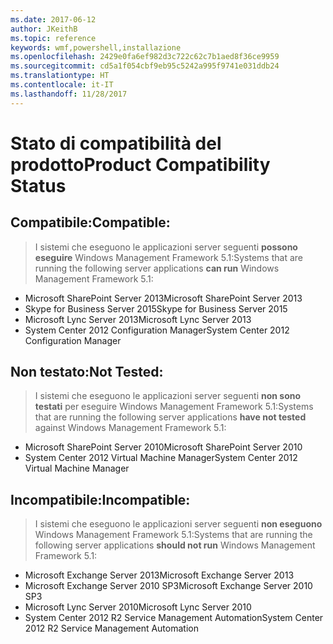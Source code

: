 ```yaml
---
ms.date: 2017-06-12
author: JKeithB
ms.topic: reference
keywords: wmf,powershell,installazione
ms.openlocfilehash: 2429e0fa6ef982d3c722c62c7b1aed8f36ce9959
ms.sourcegitcommit: cd5a1f054cbf9eb95c5242a995f9741e031ddb24
ms.translationtype: HT
ms.contentlocale: it-IT
ms.lasthandoff: 11/28/2017
---
```

# <a name="product-compatibility-status"></a><span data-ttu-id="ee7d0-102">Stato di compatibilità del prodotto</span><span class="sxs-lookup"><span data-stu-id="ee7d0-102">Product Compatibility Status</span></span>

## <a name="compatible"></a><span data-ttu-id="ee7d0-103">Compatibile:</span><span class="sxs-lookup"><span data-stu-id="ee7d0-103">Compatible:</span></span>
> <span data-ttu-id="ee7d0-104">I sistemi che eseguono le applicazioni server seguenti **possono eseguire** Windows Management Framework 5.1:</span><span class="sxs-lookup"><span data-stu-id="ee7d0-104">Systems that are running the following server applications **can run** Windows Management Framework 5.1:</span></span>

- <span data-ttu-id="ee7d0-105">Microsoft SharePoint Server 2013</span><span class="sxs-lookup"><span data-stu-id="ee7d0-105">Microsoft SharePoint Server 2013</span></span>
- <span data-ttu-id="ee7d0-106">Skype for Business Server 2015</span><span class="sxs-lookup"><span data-stu-id="ee7d0-106">Skype for Business Server 2015</span></span>
- <span data-ttu-id="ee7d0-107">Microsoft Lync Server 2013</span><span class="sxs-lookup"><span data-stu-id="ee7d0-107">Microsoft Lync Server 2013</span></span>
- <span data-ttu-id="ee7d0-108">System Center 2012 Configuration Manager</span><span class="sxs-lookup"><span data-stu-id="ee7d0-108">System Center 2012 Configuration Manager</span></span>

## <a name="not-tested"></a><span data-ttu-id="ee7d0-109">Non testato:</span><span class="sxs-lookup"><span data-stu-id="ee7d0-109">Not Tested:</span></span>
> <span data-ttu-id="ee7d0-110">I sistemi che eseguono le applicazioni server seguenti **non sono testati**  per eseguire Windows Management Framework 5.1:</span><span class="sxs-lookup"><span data-stu-id="ee7d0-110">Systems that are running the following server applications **have not tested** against Windows Management Framework 5.1:</span></span>

- <span data-ttu-id="ee7d0-111">Microsoft SharePoint Server 2010</span><span class="sxs-lookup"><span data-stu-id="ee7d0-111">Microsoft SharePoint Server 2010</span></span>
- <span data-ttu-id="ee7d0-112">System Center 2012 Virtual Machine Manager</span><span class="sxs-lookup"><span data-stu-id="ee7d0-112">System Center 2012 Virtual Machine Manager</span></span>

## <a name="incompatible"></a><span data-ttu-id="ee7d0-113">Incompatibile:</span><span class="sxs-lookup"><span data-stu-id="ee7d0-113">Incompatible:</span></span>
> <span data-ttu-id="ee7d0-114">I sistemi che eseguono le applicazioni server seguenti **non eseguono** Windows Management Framework 5.1:</span><span class="sxs-lookup"><span data-stu-id="ee7d0-114">Systems that are running the following server applications **should not run** Windows Management Framework 5.1:</span></span>

- <span data-ttu-id="ee7d0-115">Microsoft Exchange Server 2013</span><span class="sxs-lookup"><span data-stu-id="ee7d0-115">Microsoft Exchange Server 2013</span></span>
- <span data-ttu-id="ee7d0-116">Microsoft Exchange Server 2010 SP3</span><span class="sxs-lookup"><span data-stu-id="ee7d0-116">Microsoft Exchange Server 2010 SP3</span></span>
- <span data-ttu-id="ee7d0-117">Microsoft Lync Server 2010</span><span class="sxs-lookup"><span data-stu-id="ee7d0-117">Microsoft Lync Server 2010</span></span>
- <span data-ttu-id="ee7d0-118">System Center 2012 R2 Service Management Automation</span><span class="sxs-lookup"><span data-stu-id="ee7d0-118">System Center 2012 R2 Service Management Automation</span></span>


